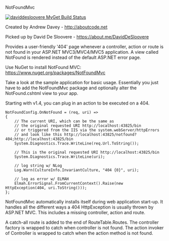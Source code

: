 NotFoundMvc

[![daviddesloovere MyGet Build Status](https://www.myget.org/BuildSource/Badge/daviddesloovere?identifier=42e5a458-d3c2-4b20-a5e3-bf0a09d580aa)](https://www.myget.org/)

Created by Andrew Davey - http://aboutcode.net

Picked up by David De Sloovere - https://about.me/DavidDeSloovere

Provides a user-friendly '404' page whenever a controller, action or route is not found in your ASP.NET MVC3/MVC4/MVC5 application.
A view called NotFound is rendered instead of the default ASP.NET error page.

Use NuGet to install NotFound MVC: https://www.nuget.org/packages/NotFoundMvc

Take a look at the sample application for basic usage. 
Essentially you just have to add the NotFoundMvc package and optionally alter the NotFound.cshtml view to your app.

Starting with v1.4, you can plug in an action to be executed on a 404.

    NotFoundConfig.OnNotFound = (req, uri) =>
    {
        // The current URI, which can be the same as 
        // the original requested URI http://localhost:43825/bin
        // or triggered from the IIS via the system.webServer/httpErrors
        // and look like this http://localhost:43825/notfound?404;http://localhost:43825/bin
        System.Diagnostics.Trace.WriteLine(req.Url.ToString());
    
        // This is the original requested URI http://localhost:43825/bin
        System.Diagnostics.Trace.WriteLine(uri);
    
        // log string w/ NLog
        Log.Warn(CultureInfo.InvariantCulture, "404 {0}", uri);

        // log as error w/ ELMAH
        Elmah.ErrorSignal.FromCurrentContext().Raise(new HttpException(404, uri.ToString()));
    };

NotFoundMvc automatically installs itself during web application start-up. It handles all the different ways a 404 HttpException is usually thrown by ASP.NET MVC. This includes a missing controller, action and route.

A catch-all route is added to the end of RouteTable.Routes.
The controller factory is wrapped to catch when controller is not found.
The action invoker of Controller is wrapped to catch when the action method is not found.
